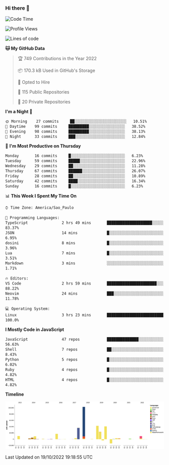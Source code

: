 ### Hi there 👋

<!--START_SECTION:waka-->
![Code Time](http://img.shields.io/badge/Code%20Time-4%2C046%20hrs%2021%20mins-blue)

![Profile Views](http://img.shields.io/badge/Profile%20Views-0-blue)

![Lines of code](https://img.shields.io/badge/From%20Hello%20World%20I%27ve%20Written-300%20Thousand%20lines%20of%20code-blue)

**🐱 My GitHub Data** 

> 🏆 749 Contributions in the Year 2022
 > 
> 📦 170.3 kB Used in GitHub's Storage 
 > 
> 💼 Opted to Hire
 > 
> 📜 115 Public Repositories 
 > 
> 🔑 20 Private Repositories  
 > 
**I'm a Night 🦉** 

```text
🌞 Morning    27 commits     ██░░░░░░░░░░░░░░░░░░░░░░░   10.51% 
🌆 Daytime    99 commits     █████████░░░░░░░░░░░░░░░░   38.52% 
🌃 Evening    98 commits     █████████░░░░░░░░░░░░░░░░   38.13% 
🌙 Night      33 commits     ███░░░░░░░░░░░░░░░░░░░░░░   12.84%

```
📅 **I'm Most Productive on Thursday** 

```text
Monday       16 commits     █░░░░░░░░░░░░░░░░░░░░░░░░   6.23% 
Tuesday      59 commits     █████░░░░░░░░░░░░░░░░░░░░   22.96% 
Wednesday    29 commits     ██░░░░░░░░░░░░░░░░░░░░░░░   11.28% 
Thursday     67 commits     ██████░░░░░░░░░░░░░░░░░░░   26.07% 
Friday       28 commits     ██░░░░░░░░░░░░░░░░░░░░░░░   10.89% 
Saturday     42 commits     ████░░░░░░░░░░░░░░░░░░░░░   16.34% 
Sunday       16 commits     █░░░░░░░░░░░░░░░░░░░░░░░░   6.23%

```


📊 **This Week I Spent My Time On** 

```text
⌚︎ Time Zone: America/Sao_Paulo

💬 Programming Languages: 
TypeScript               2 hrs 49 mins       ████████████████████░░░░░   83.37% 
JSON                     14 mins             █░░░░░░░░░░░░░░░░░░░░░░░░   6.95% 
dosini                   8 mins              █░░░░░░░░░░░░░░░░░░░░░░░░   3.96% 
Lua                      7 mins              █░░░░░░░░░░░░░░░░░░░░░░░░   3.51% 
Markdown                 3 mins              ░░░░░░░░░░░░░░░░░░░░░░░░░   1.71%

🔥 Editors: 
VS Code                  2 hrs 59 mins       ██████████████████████░░░   88.22% 
Neovim                   24 mins             ███░░░░░░░░░░░░░░░░░░░░░░   11.78%

💻 Operating System: 
Linux                    3 hrs 23 mins       █████████████████████████   100.0%

```

**I Mostly Code in JavaScript** 

```text
JavaScript               47 repos            ██████████████░░░░░░░░░░░   56.63% 
Shell                    7 repos             ██░░░░░░░░░░░░░░░░░░░░░░░   8.43% 
Python                   5 repos             █░░░░░░░░░░░░░░░░░░░░░░░░   6.02% 
Ruby                     4 repos             █░░░░░░░░░░░░░░░░░░░░░░░░   4.82% 
HTML                     4 repos             █░░░░░░░░░░░░░░░░░░░░░░░░   4.82%

```


**Timeline**

![Chart not found](https://raw.githubusercontent.com/jampow/jampow/master/charts/bar_graph.png) 


 Last Updated on 19/10/2022 19:18:55 UTC
<!--END_SECTION:waka-->
